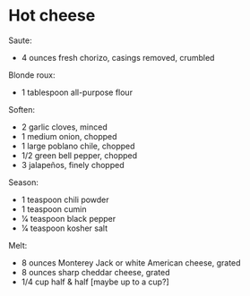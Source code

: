 Hot cheese
==========

Saute:

- 4 ounces fresh chorizo, casings removed, crumbled

Blonde roux:

- 1 tablespoon all-purpose flour

Soften:

- 2 garlic cloves, minced
- 1 medium onion, chopped
- 1 large poblano chile, chopped
- 1/2 green bell pepper, chopped
- 3 jalapeños, finely chopped

Season:

- 1 teaspoon chili powder
- 1 teaspoon cumin
- 1⁄4 teaspoon black pepper
- 1⁄4 teaspoon kosher salt

Melt:

- 8 ounces Monterey Jack or white American cheese, grated
- 8 ounces sharp cheddar cheese, grated
- 1/4 cup half & half [maybe up to a cup?]
